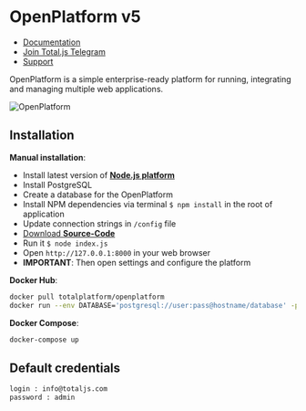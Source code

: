# OpenPlatform v5

- [Documentation](https://docs.totaljs.com/openplatform/)
- [Join Total.js Telegram](https://t.me/totaljs)
- [Support](https://www.totaljs.com/support/)

OpenPlatform is a simple enterprise-ready platform for running, integrating and managing multiple web applications.

![OpenPlatform](https://docs.totaljs.com/download/xav3001kb41d-1si7hid-640x492-1.gif)

## Installation

__Manual installation__:

- Install latest version of [__Node.js platform__](https://nodejs.org/en/)
- Install PostgreSQL
- Create a database for the OpenPlatform
- Install NPM dependencies via terminal `$ npm install` in the root of application
- Update connection strings in `/config` file
- [Download __Source-Code__](https://github.com/totaljs/openplatform)
- Run it `$ node index.js`
- Open `http://127.0.0.1:8000` in your web browser
- __IMPORTANT__: Then open settings and configure the platform

__Docker Hub__:

```bash
docker pull totalplatform/openplatform
docker run --env DATABASE='postgresql://user:pass@hostname/database' -p 8000:8000 totalplatform/openplatform
````

__Docker Compose__:

```bash
docker-compose up
````

## Default credentials

```html
login : info@totaljs.com
password : admin
```